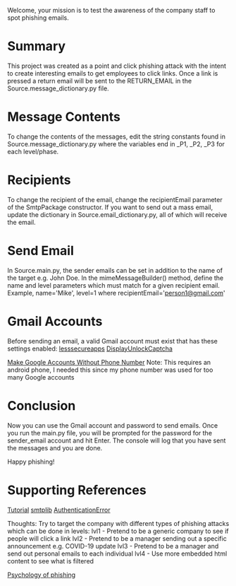 Welcome, your mission is to test the awareness of the company staff to spot phishing emails.


# Summary
This project was created as a point and click phishing attack with the intent to
create interesting emails to get employees to click links. Once a link is pressed a return email will be sent to the
RETURN_EMAIL in the Source.message_dictionary.py file.


# Message Contents
To change the contents of the messages, edit the string constants found in Source.message_dictionary.py where the
variables end in _P1, _P2, _P3 for each level/phase.


# Recipients
To change the recipient of the email, change the recipientEmail parameter of the SmtpPackage constructor.
If you want to send out a mass email, update the dictionary in Source.email_dictionary.py, all of which will
receive the email.


# Send Email
In Source.main.py, the sender emails can be set in addition to the name of the target e.g. John Doe. In
the mimeMessageBuilder() method, define the name and level parameters which must match for a given
recipient email. Example, name='Mike', level=1 where recipientEmail='person1@gmail.com'


# Gmail Accounts
Before sending an email, a valid Gmail account must exist that has these settings enabled:
[lesssecureapps](https://www.google.com/settings/security/lesssecureapps)
[DisplayUnlockCaptcha](https://accounts.google.com/DisplayUnlockCaptcha)

[Make Google Accounts Without Phone Number](https://www.quora.com/How-can-I-create-a-Google-account-without-a-phone-number-during-the-registration-process)
Note: This requires an android phone, I needed this since my phone number was used for too many Google accounts

# Conclusion
Now you can use the Gmail account and password to send emails. Once you run the main.py file, you will be prompted for
the password for the sender_email account and hit Enter. The console will log that you have sent the messages and you
are done.

Happy phishing!



# Supporting References
[Tutorial](https://realpython.com/python-send-email/)
[smtplib](https://docs.python.org/3/library/smtplib.html#module-smtplib)
[AuthenticationError](https://stackoverflow.com/questions/26852128/smtpauthenticationerror-when-sending-mail-using-gmail-and-python)
            
Thoughts:   Try to target the company with different types of phishing attacks which can be done in levels:
            lvl1 - Pretend to be a generic company to see if people will click a link
            lvl2 - Pretend to be a manager sending out a specific announcement e.g. COVID-19 update
            lvl3 - Pretend to be a manager and send out personal emails to each individual
            lvl4 - Use more embedded html content to see what is filtered 
            
[Psychology of phishing](https://www.campaignmonitor.com/blog/email-marketing/improve-email-click-through-rate-psychology/)
